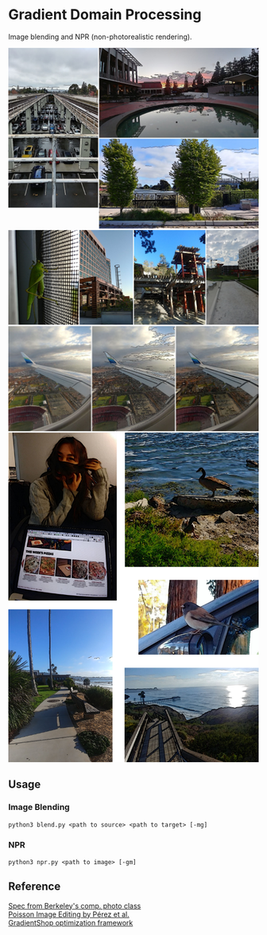 # Gradient Domain Processing
Image blending and NPR (non-photorealistic rendering).

![bay_npr_result](https://github.com/ohjay/gradient_domain_processing/blob/master/images/bay_npr_result.jpg?raw=true)
![npr_resultsA](https://github.com/ohjay/gradient_domain_processing/blob/master/images/npr_resultsA.jpg?raw=true)
![plane_npr](https://github.com/ohjay/gradient_domain_processing/blob/master/images/plane_npr.jpg?raw=true)
![npr_resultsB](https://github.com/ohjay/gradient_domain_processing/blob/master/images/npr_resultsB.jpg?raw=true)

## Usage
### Image Blending
```
python3 blend.py <path to source> <path to target> [-mg]
```

### NPR
```
python3 npr.py <path to image> [-gm]
```

## Reference
[Spec from Berkeley's comp. photo class](https://inst.eecs.berkeley.edu/~cs194-26/fa16/hw/proj4g-gradient/index.html)  
[Poisson Image Editing by Pérez et al.](http://cs.brown.edu/courses/csci1950-g/asgn/proj2/resources/PoissonImageEditing.pdf)  
[GradientShop optimization framework](http://grail.cs.washington.edu/projects/gradientshop/demos/gs_paper_TOG_2009.pdf)
